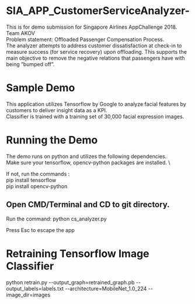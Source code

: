 # SIA_APP_CustomerServiceAnalyzer-
This is for demo submission for Singapore Airlines AppChallenge 2018. Team AKOV  
Problem statement: Offloaded Passenger Compensation Process.  
The analyzer attempts to address customer dissatisfaction at check-in to measure success (for service recovery) upon offloading. This supports the main objective to remove the negative relations that passengers have with being ”bumped off”.


# Sample Demo
This application utilizes Tensorflow by Google to analyze facial features by customers to deliver insight data as a KPI.\
Classifier is trained with a training set of 30,000 facial expression images.

# Running the Demo
The demo runs on python and utilizes the following dependencies. \
Make sure your tensorflow, opencv-python packages are installed. \
  
If not, run the commands : \
pip install tensorflow \
pip install opencv-python

## Open CMD/Terminal and CD to git directory.
Run the command: python cs_analyzer.py

Press Esc to escape the app

# Retraining Tensorflow Image Classifier
python retrain.py --output_graph=retrained_graph.pb --output_labels=labels.txt --architecture=MobileNet_1.0_224 --image_dir=images


